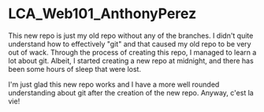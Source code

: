 # LCA_Web101_AnthonyPerez

This new repo is just my old repo without any of the branches. I didn't quite understand how to effectively "git" and that caused my old repo to be very out of wack. Through the process of creating this repo, I managed to learn a lot about git. Albeit, I started creating a new repo at midnight, and there has been some hours of sleep that were lost. 

I'm just glad this new repo works and I have a more well rounded understanding about git after the creation of the new repo. Anyway, c'est la vie!
